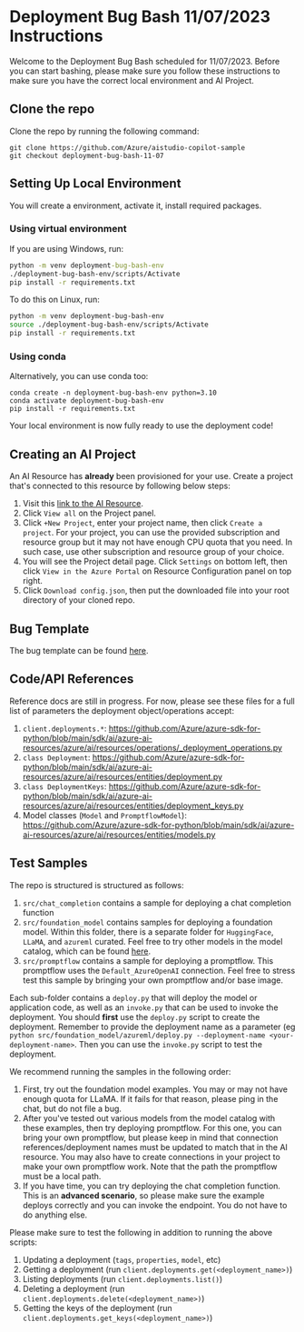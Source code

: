 # Deployment Bug Bash 11/07/2023 Instructions

Welcome to the Deployment Bug Bash scheduled for 11/07/2023. Before you can start bashing, please make sure you follow these instructions to make sure you have the correct
local environment and AI Project.

## Clone the repo

Clone the repo by running the following command:

```shell
git clone https://github.com/Azure/aistudio-copilot-sample
git checkout deployment-bug-bash-11-07
```


## Setting Up Local Environment

You will create a environment, activate it, install required packages.

### Using virtual environment

If you are using Windows, run:

```cmd
python -m venv deployment-bug-bash-env
./deployment-bug-bash-env/scripts/Activate
pip install -r requirements.txt
```

To do this on Linux, run:

```bash
python -m venv deployment-bug-bash-env
source ./deployment-bug-bash-env/scripts/Activate
pip install -r requirements.txt
```

### Using conda

Alternatively, you can use conda too:

```shell
conda create -n deployment-bug-bash-env python=3.10
conda activate deployment-bug-bash-env
pip install -r requirements.txt
```

Your local environment is now fully ready to use the deployment code!

## Creating an AI Project

An AI Resource has **already** been provisioned for your use. Create a project that's connected to this resource by following below steps:

1. Visit this [link to the AI Resource](https://int.ai.azure.com/manage/overview?wsid=/subscriptions/b17253fa-f327-42d6-9686-f3e553e24763/resourceGroups/rg-deploymentbugbash/providers/Microsoft.MachineLearningServices/workspaces/deployment_bug_bash&tid=72f988bf-86f1-41af-91ab-2d7cd011db47).
1. Click `View all` on the Project panel.
1. Click `+New Project`, enter your project name, then click `Create a project`. For your project, you can use the provided subscription and resource group but it may not have enough CPU quota that you need. In such case, use other subscription and resource group of your choice.
1. You will see the Project detail page. Click `Settings` on bottom left, then click `View in the Azure Portal` on Resource Configuration panel on top right.
1. Click `Download config.json`, then put the downloaded file into your root directory of your cloned repo.

<!--
```
python ./scripts/create_project.py --project-name <name of your project>
```

If you run into permission issues, ping in the chat and you will be given access to the test subscription.
-->

## Bug Template

The bug template can be found [here](https://aka.ms/aistudio/createbug).

## Code/API References

Reference docs are still in progress. For now, please see these files for a full list of parameters the deployment object/operations accept:

1. `client.deployments.*`: https://github.com/Azure/azure-sdk-for-python/blob/main/sdk/ai/azure-ai-resources/azure/ai/resources/operations/_deployment_operations.py
1. `class Deployment`: https://github.com/Azure/azure-sdk-for-python/blob/main/sdk/ai/azure-ai-resources/azure/ai/resources/entities/deployment.py
1. `class DeploymentKeys`: https://github.com/Azure/azure-sdk-for-python/blob/main/sdk/ai/azure-ai-resources/azure/ai/resources/entities/deployment_keys.py
1. Model classes (`Model` and `PromptflowModel`): https://github.com/Azure/azure-sdk-for-python/blob/main/sdk/ai/azure-ai-resources/azure/ai/resources/entities/models.py 

## Test Samples

The repo is structured is structured as follows:

1. `src/chat_completion` contains a sample for deploying a chat completion function
1. `src/foundation_model` contains samples for deploying a foundation model. Within this folder, there is a separate folder for `HuggingFace`, `LLaMA`,
and `azureml` curated. Feel free to try other models in the model catalog, which can be found [here](https://int.ai.azure.com/explore/models).
1. `src/promptflow` contains a sample for deploying a promptflow. This promptflow uses the `Default_AzureOpenAI` connection. Feel free to stress
test this sample by bringing your own promptflow and/or base image.

Each sub-folder contains a `deploy.py` that will deploy the model or application code, as well as an `invoke.py` that can be used to invoke the deployment. You should
**first** use the `deploy.py` script to create the deployment. Remember to provide the deployment name as a parameter (eg `python src/foundation_model/azureml/deploy.py --deployment-name <your-deployment-name>`. Then you can use the `invoke.py` script to test the deployment.

We recommend running the samples in the following order:
1. First, try out the foundation model examples. You may or may not have enough quota for LLaMA. If it fails for that reason, please ping in the chat, but do not file a bug.
1. After you've tested out various models from the model catalog with these examples, then try deploying promptflow. For this one, you can bring your own promptflow, but please
keep in mind that connection references/deployment names must be updated to match that in the AI resource. You may also have to create connections in your project to make your
own promptflow work. Note that the path the promptflow must be a local path.
1. If you have time, you can try deploying the chat completion function. This is an **advanced scenario**, so please make sure the example deploys correctly and you can invoke the endpoint. You do not have to do anything else.

Please make sure to test the following in addition to running the above scripts:

1. Updating a deployment (`tags`, `properties`, `model`, etc)
1. Getting a deployment (run `client.deployments.get(<deployment_name>)`)
1. Listing deployments (run `client.deployments.list()`)
1. Deleting a deployment (run `client.deployments.delete(<deployment_name>)`)
1. Getting the keys of the deployment (run `client.deployments.get_keys(<deployment_name>)`)
